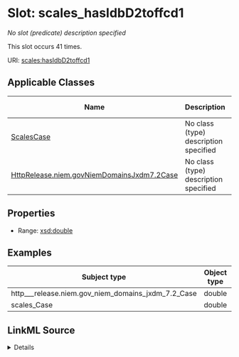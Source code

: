 

# Slot: scales_hasIdbD2toffcd1


_No slot (predicate) description specified_






This slot occurs 41 times.


URI: [scales:hasIdbD2toffcd1](http://schemas.scales-okn.org/rdf/scales#hasIdbD2toffcd1)



<!-- no inheritance hierarchy -->





## Applicable Classes

| Name | Description | Modifies Slot |
| --- | --- | --- |
| [ScalesCase](../classes/ScalesCase.md) | No class (type) description specified |  yes  |
| [HttpRelease.niem.govNiemDomainsJxdm7.2Case](../classes/HttpRelease.niem.govNiemDomainsJxdm7.2Case.md) | No class (type) description specified |  yes  |







## Properties

* Range: [xsd:double](http://www.w3.org/2001/XMLSchema#double)






## Examples

| Subject type | Object type | Example subject | Example object | Occurrences |
| --- | --- | --- | --- | --- |
| http___release.niem.gov_niem_domains_jxdm_7.2_Case | double | scales:/CaseCriminal | -8.0 | 41 |
| scales_Case | double | scales:/CaseCriminal | -8.0 | 41 |




## LinkML Source

<details>

```yaml
name: scales_hasIdbD2toffcd1
annotations:
  count:
    tag: count
    value: 41
description: No slot (predicate) description specified
examples:
- object:
    example_object: '-8.0'
    example_object_type: double
    example_predicate: scales:hasIdbD2toffcd1
    example_subject: scales:/CaseCriminal
    example_subject_type: http___release.niem.gov_niem_domains_jxdm_7.2_Case
- object:
    example_object: '-8.0'
    example_object_type: double
    example_predicate: scales:hasIdbD2toffcd1
    example_subject: scales:/CaseCriminal
    example_subject_type: scales_Case
from_schema: scales-kg
rank: 1000
slot_uri: scales:hasIdbD2toffcd1
alias: scales_hasIdbD2toffcd1
domain_of:
- http___release.niem.gov_niem_domains_jxdm_7.2_Case
- scales_Case
range: double

```
</details>
